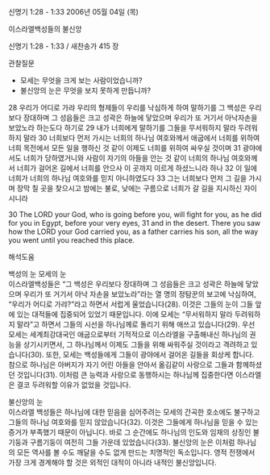 신명기 1:28 - 1:33 
2006년 05월 04일 (목)

이스라엘백성들의 불신앙



신명기 1:28 - 1:33 / 새찬송가 415 장


관찰질문
- 모세는 무엇을 크게 보는 사람이었습니까?
- 불신앙의 눈은 무엇을 보지 못하게 만듭니까?  

28 우리가 어디로 가랴 우리의 형제들이 우리를 낙심하게 하여 말하기를 그 백성은 우리보다 장대하며 그 성읍들은 크고 성곽은 하늘에 닿았으며 우리가 또 거기서 아낙자손을 보았노라 하는도다 하기로 29 내가 너희에게 말하기를 그들을 무서워하지 말라 두려워하지 말라 30 너희보다 먼저 가시는 너희의 하나님 여호와께서 애굽에서 너희를 위하여 너희 목전에서 모든 일을 행하신 것 같이 이제도 너희를 위하여 싸우실 것이며 31 광야에서도 너희가 당하였거니와 사람이 자기의 아들을 안는 것 같이 너희의 하나님 여호와께서 너희가 걸어온 길에서 너희를 안으사 이 곳까지 이르게 하셨느니라 하나 32 이 일에 너희가 너희의 하나님 여호와를 믿지 아니하였도다 33 그는 너희보다 먼저 그 길을 가시며 장막 칠 곳을 찾으시고 밤에는 불로, 낮에는 구름으로 너희가 갈 길을 지시하신 자이시니라 

30 The LORD your God, who is going before you, will fight for you, as he did for you in Egypt, before your very eyes, 31 and in the desert. There you saw how the LORD your God carried you, as a father carries his son, all the way you went until you reached this place.

해석도움





백성의 눈 모세의 눈  
이스라엘백성들은 “그 백성은 우리보다 장대하며 그 성읍들은 크고 성곽은 하늘에 닿았으며 우리가 또 거기서 아낙 자손을 보았노라”라는 열 명의 정탐꾼의 보고에 낙심하여, “우리가 어디로 가랴?”라고 하면서 서럽게 울었습니다(28). 이것은 그들의 눈이 그들 앞에 있는 대적들에 집중되어 있었기 때문입니다. 이에 모세는 “무서워하지 말라 두려워하지 말라”고 하면서 그들의 시선을 하나님께로 돌리기 위해 애쓰고 있습니다(29). 우선 모세는 세계최강대국인 애굽으로부터 기적적으로 이스라엘을 구출해내신 하나님의 권능을 상기시키면서, 그 하나님께서 이제도 그들을 위해 싸워주실 것이라고 격려하고 있습니다(30). 또한, 모세는 백성들에게 그들이 광야에서 걸어온 길들을 회상케 합니다. 참으로 하나님은 아버지가 자기 어린 아들을 안아서 옮김같이 사랑으로 그들과 함께하셨던 것입니다(31). 이처럼 큰 능력과 사랑으로 동행하시는 하나님께 집중한다면 이스라엘은 결코 두려워할 이유가 없었을 것입니다.   

불신앙의 눈  
이스라엘 백성들은 하나님에 대한 믿음을 심어주려는 모세의 간곡한 호소에도 불구하고 그들의 하나님 여호와를 믿지 않았습니다(32). 이것은 그들에게 하나님을 믿을 수 있는 증거가 부족했기 때문이 아닙니다. 바로 그 순간에도 하나님의 인도와 임재의 상징인 불기둥과 구름기둥이 여전히 그들 가운데 있었습니다(33). 불신앙의 눈은 이처럼 하나님의 모든 역사를 볼 수도 깨달을 수도 없게 만드는 치명적인 독소입니다. 영적 전쟁에서 가장 크게 경계해야 할 것은 외적인 대적이 아니라 내적인 불신앙입니다.